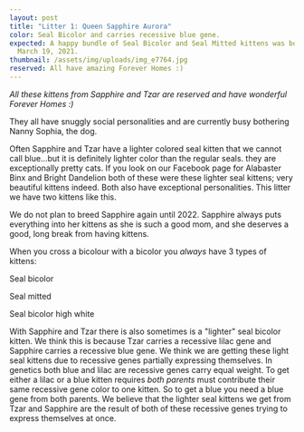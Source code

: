 ```yaml
---
layout: post
title: "Litter 1: Queen Sapphire Aurora"
color: Seal Bicolor and carries recessive blue gene.
expected: A happy bundle of Seal Bicolor and Seal Mitted kittens was born on
  March 19, 2021.
thumbnail: /assets/img/uploads/img_e7764.jpg
reserved: All have amazing Forever Homes :)
---
```

*All these kittens from Sapphire and Tzar are reserved and have wonderful Forever Homes :)*

They all have snuggly social personalities and are currently busy bothering Nanny Sophia, the dog.

Often Sapphire and Tzar have a lighter colored seal kitten that we cannot call blue...but it is definitely lighter color than the regular seals. they are exceptionally pretty cats. If you look on our Facebook page for Alabaster Binx and Bright Dandelion both of these were these lighter seal kittens; very beautiful kittens indeed. Both also have exceptional personalities. This litter we have two kittens like this. 

We do not plan to breed Sapphire again until 2022. Sapphire always puts everything into her kittens as she is such a good mom, and she deserves a good, long break from having kittens. 

When you cross a bicolour with a bicolor you *always* have 3 types of kittens:

Seal bicolor

Seal mitted

Seal bicolor high white 

With Sapphire and Tzar there is also sometimes is a "lighter" seal bicolor kitten. We think this is because Tzar carries a recessive lilac gene and Sapphire carries a recessive blue gene.  We  think we are getting these light seal kittens due to recessive genes partially expressing themselves. In genetics both blue and lilac are recessive genes carry equal weight. To get either a lilac or a blue kitten  requires *both parents* must contribute their same recessive gene color to one  kitten. So to get a blue you need a blue gene from both parents. We believe that the lighter seal kittens we get from Tzar and Sapphire are the result of both of these recessive genes trying to express themselves at once.